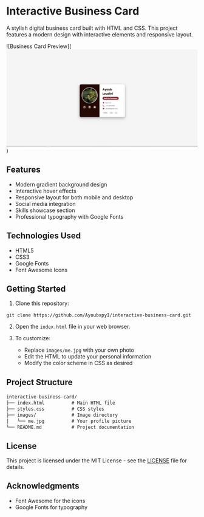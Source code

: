# Interactive Business Card

A stylish digital business card built with HTML and CSS. This project features a modern design with interactive elements and responsive layout.

![Business Card Preview](![ screnshot ](image.png))

## Features

- Modern gradient background design
- Interactive hover effects
- Responsive layout for both mobile and desktop
- Social media integration
- Skills showcase section
- Professional typography with Google Fonts

## Technologies Used

- HTML5
- CSS3
- Google Fonts
- Font Awesome Icons

## Getting Started

1. Clone this repository:
```
git clone https://github.com/AyoubxpyI/interactive-business-card.git
```

2. Open the `index.html` file in your web browser.

3. To customize:
   - Replace `images/me.jpg` with your own photo
   - Edit the HTML to update your personal information
   - Modify the color scheme in CSS as desired

## Project Structure

```
interactive-business-card/
├── index.html          # Main HTML file
├── styles.css          # CSS styles
├── images/             # Image directory
│   └── me.jpg          # Your profile picture
└── README.md           # Project documentation
```

## License

This project is licensed under the MIT License - see the [LICENSE](LICENSE) file for details.

## Acknowledgments

- Font Awesome for the icons
- Google Fonts for typography